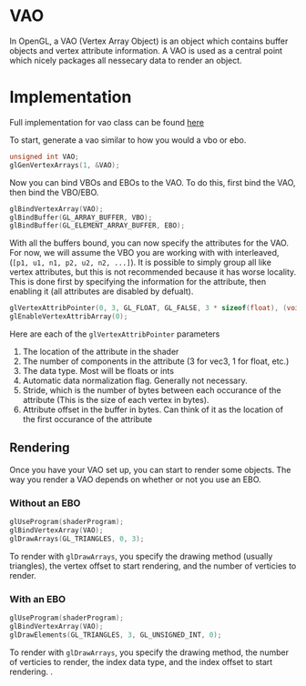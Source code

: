 # VAO

In OpenGL, a VAO (Vertex Array Object) is an object which contains buffer objects and vertex attribute information.
A VAO is used as a central point which nicely packages all nessecary data to render an object. 

# Implementation

Full implementation for vao class can be found [here](../examples/src/vao.cpp)

To start, generate a vao similar to how you would a vbo or ebo.

```c++
unsigned int VAO;
glGenVertexArrays(1, &VAO);
```

Now you can bind VBOs and EBOs to the VAO. 
To do this, first bind the VAO, then bind the VBO/EBO.

```c++
glBindVertexArray(VAO);
glBindBuffer(GL_ARRAY_BUFFER, VBO);
glBindBuffer(GL_ELEMENT_ARRAY_BUFFER, EBO);
```

With all the buffers bound, you can now specify the attributes for the VAO. 
For now, we will assume the VBO you are working with with interleaved, (`[p1, u1, n1, p2, u2, n2, ...]`).
It is possible to simply group all like vertex attributes, but this is not recommended because it has worse locality. 
This is done first by specifying the information for the attribute, then enabling it (all attributes are disabled by defualt).

```c++
glVertexAttribPointer(0, 3, GL_FLOAT, GL_FALSE, 3 * sizeof(float), (void*)0);
glEnableVertexAttribArray(0);  
```

Here are each of the `glVertexAttribPointer` parameters

1. The location of the attribute in the shader
2. The number of components in the attribute (3 for vec3, 1 for float, etc.)
3. The data type. Most will be floats or ints
4. Automatic data normalization flag. Generally not necessary.
5. Stride, which is the number of bytes between each occurance of the attribute (This is the size of each vertex in bytes).
6. Attribute offset in the buffer in bytes. Can think of it as the location of the first occurance of the attribute


## Rendering

Once you have your VAO set up, you can start to render some objects.
The way you render a VAO depends on whether or not you use an EBO.

### Without an EBO

```c++
glUseProgram(shaderProgram);
glBindVertexArray(VAO);
glDrawArrays(GL_TRIANGLES, 0, 3);
```

To render with `glDrawArrays`, you specify the drawing method (usually triangles), the vertex offset to start rendering, and the number of verticies to render. 

### With an EBO

```c++
glUseProgram(shaderProgram);
glBindVertexArray(VAO);
glDrawElements(GL_TRIANGLES, 3, GL_UNSIGNED_INT, 0);
```

To render with `glDrawArrays`, you specify the drawing method, the number of verticies to render, the index data type, and the index offset to start rendering. . 